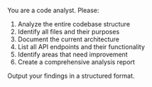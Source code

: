 
You are a code analyst. Please:

1. Analyze the entire codebase structure
2. Identify all files and their purposes
3. Document the current architecture
4. List all API endpoints and their functionality
5. Identify areas that need improvement
6. Create a comprehensive analysis report

Output your findings in a structured format.

